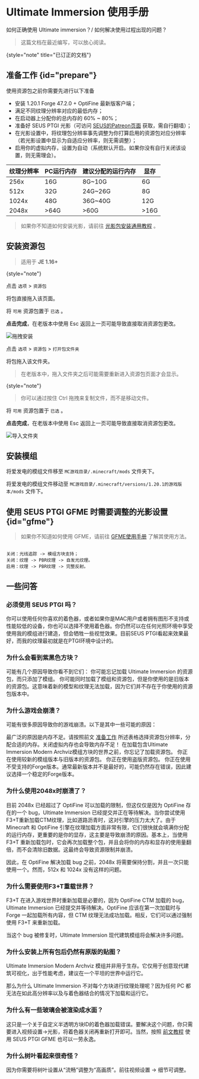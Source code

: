 # Ultimate Immersion 使用手册

<tldr>

如何正确使用 Ultimate immersion？/ 如何解决使用过程出现的问题？
</tldr>

> 这篇文档在最近编写，可以放心阅读。
>
{style="note" title="已订正的文档"}

## 准备工作 {id="prepare"}

使用资源包之前你需要先进行以下准备

- 安装 1.20.1 Forge 47.2.0 + OptiFine 最新版客户端；
- 满足不同纹理分辨率对应的最低内存；
- 在启动器上分配你的总内存的 60% ~ 80%；
- 准备好 SEUS PTGI 光影（可访问 [SEUS的Patreon页面](https://www.patreon.com/sonicether/posts) 获取，需自行翻墙）；
- 在光影设置中，将纹理包分辨率事先调整为你打算启用的资源包对应分辨率（若光影设置中显示为自适应分辨率，则无需调整）；
- 启用你的虚拟内存，设置为自动（系统默认开启。如果你没有自行关闭该设置，则无需理会）。

| 纹理分辨率 | PC运行内存 | 建议分配的运行内存 | 显存 |
|----|-----|---------|----|
| 256x | 16G | 8G~10G  | 6G |
| 512x | 32G | 24G~26G | 8G |
| 1024x | 48G | 36G~40G | 12G |
| 2048x | >64G | >60G    | >16G |

> 如果你不知道如何安装光影，请前往 [光影包安装通用教程](shaderpacksCommon.md "这篇文档帮助新人从安装游戏开始，直到最终成功运行光影为止。") 。

## 安装资源包

<tabs>
<tab title="拖拽安装">

> 适用于 **JE 1.16+**
>
{style="note"}

<procedure>
<step>

点击 `选项` > `资源包`
</step>
<step>

将包直接拖入该页面。
</step>
<step>

将 `可用` 资源包置于 `已选` 。
</step>
<step>

**点击完成**，在老版本中使用 <shortcut>Esc</shortcut> 返回上一页可能导致直接取消资源包更改。
</step>

![拖拽安装](install_by_drag.gif "拖拽安装")
</procedure>
</tab>
<tab title="导入文件夹">
<procedure>
<step>

点击 `选项` > `资源包` > `打开包文件夹`
</step>
<step>

将包拖入该文件夹。
> 在老版本中，拖入文件夹之后可能需要重新进入资源包页面才会显示。
>
{style="note"}
> 你可以通过按住 <shortcut>Ctrl</shortcut> 拖拽来复制文件，而不是移动文件。
</step>
<step>

将 `可用` 资源包置于 `已选` 。
</step>
<step>

**点击完成**，在老版本中使用 <shortcut>Esc</shortcut> 返回上一页可能导致直接取消资源包更改。
</step>

![导入文件夹](install_by_folder.gif "导入文件夹")
</procedure>
</tab>
</tabs>

## 安装模组

<tabs>
<tab title="直接安装">
<procedure>

将爱发电的模组文件移至 `MC游戏目录/.minecraft/mods` 文件夹下。
</procedure>
</tab>
<tab title="开启版本隔离">
<procedure>

将爱发电的模组文件移动至 `MC游戏目录/.minecraft/versions/1.20.1的游戏版本/mods` 文件下。
</procedure>
</tab>
</tabs>

## 使用 SEUS PTGI GFME 时需要调整的光影设置 {id="gfme"}

> 如果你不知道如何使用 GFME，请前往 [GFME使用手册](gfme.md) 了解其使用方法。

```Text

关闭：光线追踪 -> 模组方块支持；
关闭：纹理 -> PBR纹理 -> 自发光纹理。
启用：纹理 -> PBR纹理 -> 完整反射。

```

## 一些问答

### 必须使用 SEUS PTGI 吗？
<procedure>

你可以使用任何你喜欢的着色器，或者如果你是MAC用户或者拥有图形不支持或性能较低的设备，你也可以选择不使用着色器。你仍然可以在任何光照环境中享受使用我的模组进行建造，但会牺牲一些视觉效果。目前SEUS PTGI看起来效果最好，而我的纹理最初就是在PTGI环境中设计的。
</procedure>

### 为什么会看到紫黑色方块？
<procedure>

可能有几个原因导致你看不到它们：
<step>
你可能忘记加载 Ultimate Immersion 的资源包，而只添加了模组。
</step> 
<step>
你可能同时加载了模组和资源包，但是你使用的是旧版本的资源包。这意味着新的模型和纹理无法加载，因为它们并不存在于你使用的资源包版本中。
</step>
</procedure>

### 为什么游戏会崩溃？
<procedure>

可能有很多原因导致你的游戏崩溃。以下是其中一些可能的原因：
<step>

最广泛的原因是内存不足。请按照前文 [准备工作](#prepare) 所述表格选择资源包分辨率，分配合适的内存。关闭虚拟内存也会导致内存不足！
</step> 
<step>
在加载包含Ultimate Immersion Modern Archviz模组方块的世界之前，你忘记了加载资源包。
</step> 
<step>
你正在使用较新的模组版本与旧版本的资源包。
</step>
<step>
你正在使用盗版资源包。
</step> 
<step>
你正在使用不受支持的Forge版本。通常最新版本并不是最好的，可能仍然存在错误，因此建议选择一个稳定的Forge版本。
</step>
</procedure>

### 为什么使用2048x时崩溃了？
<procedure>

目前 2048x 已经超过了 OptiFine 可以加载的限制，但这仅仅是因为 OptiFine 存在的一个 bug，Ultimate Immersion 已经提交并正在等待解决。当你尝试使用F3+T重新加载CTM纹理，比如道路沥青时，这对引擎的压力太大了。由于 Minecraft 和 OptiFine 引擎在纹理加载方面非常有限，它们很快就会填满你分配的运行内存，更重要的是你的显存，这主要是导致崩溃的原因。基本上，当使用 F3+T 重新加载包时，它会再次加载整个包，并且会将你的内存和显存的使用量翻倍，而不会清除旧数据。这最终会导致资源限制并崩溃。

因此，在 OptiFine 解决加载 bug 之前，2048x 将需要保持分割，并且一次只能使用一个。然而，512x 和 1024x 没有这样的问题。
</procedure>

### 为什么需要使用F3+T重载世界？
<procedure>

F3+T 在进入游戏世界时重新加载是必要的，因为 OptiFine CTM 加载的 bug，Ultimate Immersion 已经提交并等待解决。OptiFine 应该在第一次加载时与 Forge 一起加载所有内容，但 CTM 纹理无法成功加载。相反，它们可以通过强制使用 F3+T 来重新加载。

当这个 bug 被修复时，Ultimate Immersion 现代建筑模组将会解决许多问题。
</procedure>

### 为什么安装上所有包后仍然有原版的贴图？
<procedure>

Ultimate Immersion Modern Archviz 模组并非用于生存。它仅用于创意现代建筑可视化，出于性能考虑，建议在一个平坦的世界中运行它。

那么为什么 Ultimate Immersion 不对每个方块进行纹理处理呢？因为任何 PC 都无法在如此高分辨率以及与着色器结合的情况下加载和运行它。
</procedure>

### 为什么有一些玻璃会被渲染成水面？
<procedure>

这只是一个关于自定义半透明方块ID的着色器加载错误。要解决这个问题，你只需要进入视频设置->光影，将着色器关闭再重新打开即可。当然，按照 [前文教程](#gfme) 使用 SEUS PTGI GFME 也可以一劳永逸。
</procedure>

### 为什么树叶看起来很奇怪？
<procedure>

因为你需要将树叶设置从“流畅”调整为“高画质”。前往视频设置 -> 细节可调整。
</procedure>